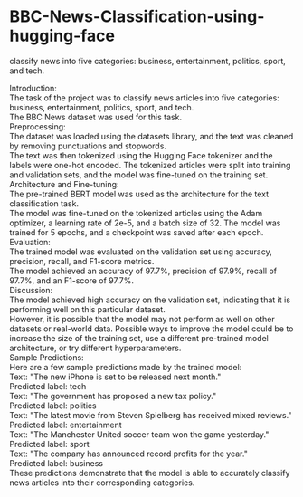 # BBC-News-Classification-using-hugging-face
classify news  into five categories: business, entertainment, politics, sport, and tech. 

Introduction: <br/>
The task of the project was to classify news articles into five categories: business, entertainment, politics, sport, and tech.<br/> The BBC News dataset was used for this task.
<br/>
Preprocessing: <br/>
The dataset was loaded using the datasets library, and the text was cleaned by removing punctuations and stopwords.<br/> The text was then tokenized using the Hugging Face tokenizer and the labels were one-hot encoded. The tokenized articles were split into training and validation sets, and the model was fine-tuned on the training set.
<br/>
Architecture and Fine-tuning:<br/>
The pre-trained BERT model was used as the architecture for the text classification task.<br/> The model was fine-tuned on the tokenized articles using the Adam optimizer, a learning rate of 2e-5, and a batch size of 32. The model was trained for 5 epochs, and a checkpoint was saved after each epoch.
<br/>
Evaluation:<br/>
The trained model was evaluated on the validation set using accuracy, precision, recall, and F1-score metrics. <br/>The model achieved an accuracy of 97.7%, precision of 97.9%, recall of 97.7%, and an F1-score of 97.7%.
<br/>
Discussion:<br/>
The model achieved high accuracy on the validation set, indicating that it is performing well on this particular dataset.<br/> However, it is possible that the model may not perform as well on other datasets or real-world data. Possible ways to improve the model could be to increase the size of the training set, use a different pre-trained model architecture, or try different hyperparameters.
<br/>
Sample Predictions:<br/>
Here are a few sample predictions made by the trained model:
<br/>
Text: "The new iPhone is set to be released next month."<br/>
Predicted label: tech<br/>
Text: "The government has proposed a new tax policy."<br/>
Predicted label: politics<br/>
Text: "The latest movie from Steven Spielberg has received mixed reviews." <br/>
Predicted label: entertainment <br/>
Text: "The Manchester United soccer team won the game yesterday." <br/>
Predicted label: sport <br/>
Text: "The company has announced record profits for the year." <br/>
Predicted label: business <br/>
These predictions demonstrate that the model is able to accurately classify news articles into their corresponding categories.
<br/>




